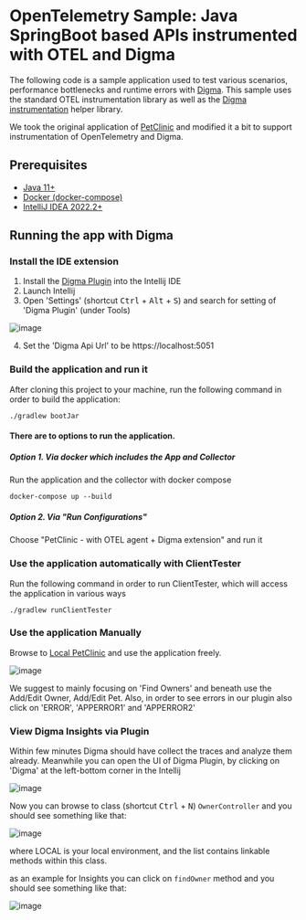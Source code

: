 # OpenTelemetry Sample: Java SpringBoot based APIs instrumented with OTEL and Digma

The following code is a sample application used to test various scenarios, performance bottlenecks and runtime errors with [Digma](https://github.com/digma-ai/digma). This sample uses the standard OTEL instrumentation library as well as the [Digma instrumentation](https://github.com/digma-ai/otel-java-instrumentation/blob/main/instrumentation/spring/spring-boot-autoconfigure/) helper library. 

We took the original application of [PetClinic](https://github.com/spring-projects/spring-petclinic) and modified it a bit to support instrumentation of OpenTelemetry and Digma.

## Prerequisites

- [Java 11+](https://www.oracle.com/sa/java/technologies/javase/jdk11-archive-downloads.html)
- [Docker (docker-compose)](https://www.docker.com/)
- [IntelliJ IDEA 2022.2+](https://www.jetbrains.com/idea/download)

## Running the app with Digma

### Install the IDE extension

1. Install the [Digma Plugin](https://plugins.jetbrains.com/plugin/19470-digma-continuous-feedback) into the Intellij IDE
2. Launch Intellij
3. Open 'Settings' (shortcut <kbd>Ctrl</kbd> + <kbd>Alt</kbd> + <kbd>S</kbd>) and search for setting of 'Digma Plugin' (under Tools) 

![image](https://user-images.githubusercontent.com/104715391/203003539-3d450c45-9811-4fc0-9188-d2fda3d4f18c.png)

4. Set the 'Digma Api Url' to be https://localhost:5051

### Build the application and run it

After cloning this project to your machine, run the following command in order to build the application:

```shell
./gradlew bootJar
```

#### There are to options to run the application.

##### Option 1. Via docker which includes the App and Collector

Run the application and the collector with docker compose

```shell
docker-compose up --build
```

##### Option 2. Via "Run Configurations"

Choose "PetClinic - with OTEL agent + Digma extension" and run it

### Use the application automatically with ClientTester

Run the following command in order to run ClientTester, which will access the application in various ways

```shell
./gradlew runClientTester
```

### Use the application Manually

Browse to [Local PetClinic](http://localhost:9753/) and use the application freely.

![image](https://user-images.githubusercontent.com/104715391/203006282-b1db606f-1e92-46cd-8a62-40a96d80d7d6.png)

We suggest to mainly focusing on 'Find Owners' and beneath use the Add/Edit Owner, Add/Edit Pet.
Also, in order to see errors in our plugin also click on 'ERROR', 'APPERROR1' and 'APPERROR2' 

### View Digma Insights via Plugin

Within few minutes Digma should have collect the traces and analyze them already.
Meanwhile you can open the UI of Digma Plugin, by clicking on 'Digma' at the left-bottom corner in the Intellij

![image](https://user-images.githubusercontent.com/104715391/203008076-9c8aac11-e499-4a2d-a003-d33ada281fde.png)

Now you can browse to class (shortcut <kbd>Ctrl</kbd> + <kbd>N</kbd>) `OwnerController` and you should see something like that:

![image](https://user-images.githubusercontent.com/104715391/203009185-408f35c0-b7f8-4257-9144-baf0a624a22c.png)

where LOCAL is your local environment, and the list contains linkable methods within this class.

as an example for Insights you can click on `findOwner` method and you should see something like that:

![image](https://user-images.githubusercontent.com/104715391/203009907-248b01b5-b054-4708-b457-753ef9f416fa.png)
